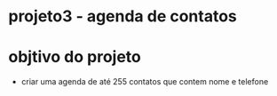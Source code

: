 # projeto3 - agenda de contatos
# objtivo do projeto
   - criar uma agenda de até 255 contatos que contem nome e telefone
